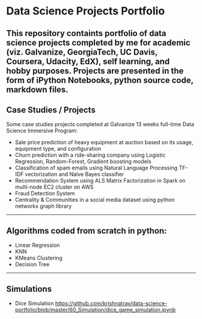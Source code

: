 # Data Science Projects Portfolio

This repository containts portfolio of data science projects completed by me for academic (viz. Galvanize, GeorgiaTech, UC Davis, Coursera, Udacity, EdX), self learning, and hobby purposes. Projects are presented in the form of iPython Notebooks, python source code, markdown files.
---
## Case Studies / Projects 
Some case studies projects completed at Galvanize 13 weeks full-time Data Science Immersive Program:

- Sale price prediction of heavy equipment at auction based on its usage, equipment type, and configuration 
- Churn prediction with a ride-sharing company using Logistic Regression, Random-Forest, Gradient boosting  models
- Classification of spam emails using Natural Language Processing TF-IDF vectorization and Naïve Bayes classifier
- Recommendation System using ALS Matrix Factorization in Spark on multi-node EC2 cluster on AWS
- Fraud Detection System 
- Centrality & Communities in a social media dataset using python networkx graph library

---
## Algorithms coded from scratch in python:
- Linear Regression
- KNN
- KMeans Clustering
- Decision Tree

---
## Simulations
- Dice Simulation  https://github.com/krishnatray/data-science-portfolio/blob/master/60_Simulation/dice_game_simulation.ipynb


